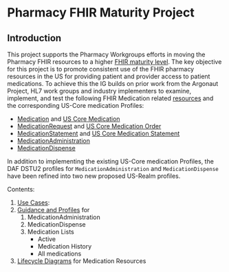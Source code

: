 # Pharmacy FHIR Maturity Project

## Introduction
This project supports the Pharmacy Workgroups efforts in moving the Pharmacy FHIR resources to a higher [FHIR maturity level](http://build.fhir.org/resource.html#maturity).  The key objective for this project is to promote consistent use of the FHIR pharmacy resources in the US for providing patient and provider access to patient medications. To achieve this the IG builds on prior work from the Argonaut Project, HL7 work groups and industry implementers to examine, implement, and test the following FHIR Medication related [resources](http://build.fhir.org/overview-clinical.html#2.4.1) and the corresponding US-Core medication Profiles:

- [Medication](http://build.fhir.org/medication.html) and [US Core Medication](http://ig.fhir.me/Healthedata1/US-Core/StructureDefinition-us-core-medication.html)
- [MedicationRequest](http://build.fhir.org/medicationrequest.html) and [US Core Medication Order](http://ig.fhir.me/Healthedata1/US-Core/StructureDefinition-us-core-medicationrequest.html)
- [MedicationStatement](http://build.fhir.org/medicationstatement.html) and [US Core Medication Statement](http://ig.fhir.me/Healthedata1/US-Core/StructureDefinition-us-core-medicationstatement.html)
- [MedicationAdministration](http://build.fhir.org/medicationadministration.html)
- [MedicationDispense](http://build.fhir.org/medicationdispense.html)

In addition to implementing the existing US-Core medication Profiles, the DAF DSTU2 profiles for `MedicationAdministration` and `MedicationDispense` have been refined into two new proposed US-Realm profiles.

Contents:

1. [Use Cases](Use-Cases.html):
1. [Guidance and Profiles](Guidance-and-Profiles.html) for
   1. MedicationAdministration
   1. MedicationDispense
   1. Medication Lists
      - Active
      - Medication History
      - All medications
1. [Lifecycle Diagrams](Lifecycle-Diagrams.html) for Medication Resources
